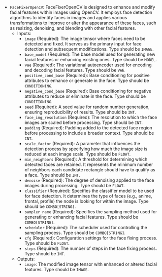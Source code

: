 - `FaceFixerOpenCV`: FaceFixerOpenCV is designed to enhance and modify facial features within images using OpenCV. It employs face detection algorithms to identify faces in images and applies various transformations to improve or alter the appearance of these faces, such as resizing, denoising, and blending with other facial features.
    - Inputs:
        - `image` (Required): The image tensor where faces need to be detected and fixed. It serves as the primary input for face detection and subsequent modifications. Type should be `IMAGE`.
        - `base_model` (Required): The base model used for generating new facial features or enhancing existing ones. Type should be `MODEL`.
        - `vae` (Required): The variational autoencoder used for encoding and decoding facial features. Type should be `VAE`.
        - `positive_cond_base` (Required): Base conditioning for positive attributes to enhance or generate in the face. Type should be `CONDITIONING`.
        - `negative_cond_base` (Required): Base conditioning for negative attributes to reduce or eliminate in the face. Type should be `CONDITIONING`.
        - `seed` (Required): A seed value for random number generation, ensuring reproducibility of results. Type should be `INT`.
        - `face_img_resolution` (Required): The resolution to which the face images are scaled before processing. Type should be `INT`.
        - `padding` (Required): Padding added to the detected face region before processing to include a broader context. Type should be `INT`.
        - `scale_factor` (Required): A parameter that influences the detection process by specifying how much the image size is reduced at each image scale. Type should be `FLOAT`.
        - `min_neighbors` (Required): A threshold for determining which detected faces are retained. It represents the minimum number of neighbors each candidate rectangle should have to qualify as a face. Type should be `INT`.
        - `denoise` (Required): The degree of denoising applied to the face images during processing. Type should be `FLOAT`.
        - `classifier` (Required): Specifies the classifier model to be used for face detection. It determines the type of faces (e.g., anime, frontal, profile) the node is looking for within the image. Type should be `COMBO[STRING]`.
        - `sampler_name` (Required): Specifies the sampling method used for generating or enhancing facial features. Type should be `COMBO[STRING]`.
        - `scheduler` (Required): The scheduler used for controlling the sampling process. Type should be `COMBO[STRING]`.
        - `cfg` (Required): Configuration settings for the face fixing process. Type should be `FLOAT`.
        - `steps` (Required): The number of steps in the face fixing process. Type should be `INT`.
    - Outputs:
        - `image`: The modified image tensor with enhanced or altered facial features. Type should be `IMAGE`.
